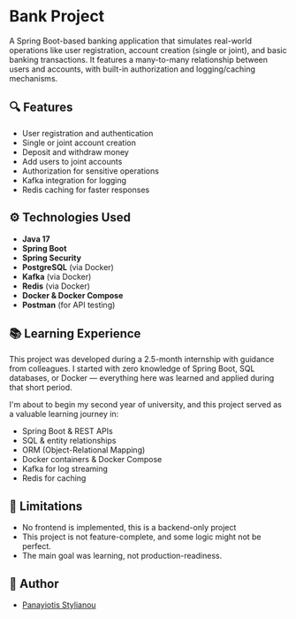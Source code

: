 # Bank Project

A Spring Boot-based banking application that simulates real-world operations like user registration, account creation (single or joint), and basic banking transactions. It features a many-to-many relationship between users and accounts, with built-in authorization and logging/caching mechanisms.

## 🔍 Features

- User registration and authentication
- Single or joint account creation
- Deposit and withdraw money
- Add users to joint accounts
- Authorization for sensitive operations
- Kafka integration for logging
- Redis caching for faster responses

## ⚙️ Technologies Used

- **Java 17**
- **Spring Boot**
- **Spring Security**
- **PostgreSQL** (via Docker)
- **Kafka** (via Docker)
- **Redis** (via Docker)
- **Docker & Docker Compose**
- **Postman** (for API testing)

## 📚 Learning Experience

This project was developed during a 2.5-month internship with guidance from colleagues. I started with zero knowledge of Spring Boot, SQL databases, or Docker — everything here was learned and applied during that short period.

I'm about to begin my second year of university, and this project served as a valuable learning journey in:

- Spring Boot & REST APIs
- SQL & entity relationships
- ORM (Object-Relational Mapping)
- Docker containers & Docker Compose
- Kafka for log streaming
- Redis for caching

## 🧩 Limitations
- No frontend is implemented, this is a backend-only project
- This project is not feature-complete, and some logic might not be perfect.
- The main goal was learning, not production-readiness. 

## 👤 Author
- [Panayiotis Stylianou](https://github.com/panayiotistyl05)

